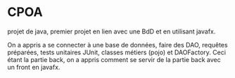# CPOA
projet de java, premier projet en lien avec une BdD et en utilisant javafx.

On a appris a se connecter à une base de données, faire des DAO, requêtes préparées, tests unitaires JUnit, classes métiers (pojo) et
DAOFactory. Ceci étant la partie back, on a appris comment se servir de la partie back avec un front en javafx. 
